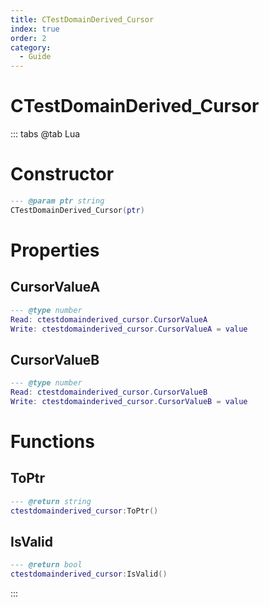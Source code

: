 ```yaml
---
title: CTestDomainDerived_Cursor
index: true
order: 2
category:
  - Guide
---
```


# CTestDomainDerived_Cursor

::: tabs
@tab Lua
# Constructor
```lua
--- @param ptr string
CTestDomainDerived_Cursor(ptr)
```
# Properties
## CursorValueA 
```lua
--- @type number
Read: ctestdomainderived_cursor.CursorValueA
Write: ctestdomainderived_cursor.CursorValueA = value
```
## CursorValueB 
```lua
--- @type number
Read: ctestdomainderived_cursor.CursorValueB
Write: ctestdomainderived_cursor.CursorValueB = value
```
# Functions
## ToPtr
```lua
--- @return string
ctestdomainderived_cursor:ToPtr()
```
## IsValid
```lua
--- @return bool
ctestdomainderived_cursor:IsValid()
```

:::